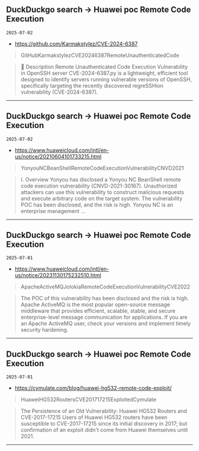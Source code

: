 ## DuckDuckgo search -> Huawei poc Remote Code Execution
`2025-07-02`

* https://github.com/Karmakstylez/CVE-2024-6387

<blockquote>
 GitHubKarmakstylezCVE20246387RemoteUnauthenticatedCode
</blockquote>
<blockquote>
📜 Description Remote Unauthenticated Code Execution Vulnerability in OpenSSH server CVE-2024-6387.py is a lightweight, efficient tool designed to identify servers running vulnerable versions of OpenSSH, specifically targeting the recently discovered regreSSHion vulnerability (CVE-2024-6387).
</blockquote>

---

## DuckDuckgo search -> Huawei poc Remote Code Execution
`2025-07-02`

* https://www.huaweicloud.com/intl/en-us/notice/20210604101733215.html

<blockquote>
 YonyouNCBeanShellRemoteCodeExecutionVulnerabilityCNVD2021
</blockquote>
<blockquote>
I. Overview Yonyou has disclosed a Yonyou NC BeanShell remote code execution vulnerability (CNVD-2021-30167). Unauthorized attackers can use this vulnerability to construct malicious requests and execute arbitrary code on the target system. The vulnerability POC has been disclosed, and the risk is high. Yonyou NC is an enterprise management ...
</blockquote>

---

## DuckDuckgo search -> Huawei poc Remote Code Execution
`2025-07-01`

* https://www.huaweicloud.com/intl/en-us/notice/20231130175232510.html

<blockquote>
 ApacheActiveMQJolokiaRemoteCodeExecutionVulnerabilityCVE2022
</blockquote>
<blockquote>
The POC of this vulnerability has been disclosed and the risk is high. Apache ActiveMQ is the most popular open-source message middleware that provides efficient, scalable, stable, and secure enterprise-level message communication for applications. If you are an Apache ActiveMQ user, check your versions and implement timely security hardening.
</blockquote>

---

## DuckDuckgo search -> Huawei poc Remote Code Execution
`2025-07-01`

* https://cymulate.com/blog/huawei-hg532-remote-code-exploit/

<blockquote>
 HuaweiHG532RoutersCVE201717215ExploitedCymulate
</blockquote>
<blockquote>
The Persistence of an Old Vulnerability: Huawei HG532 Routers and CVE-2017-17215 Users of Huawei HG532 routers have been susceptible to CVE-2017-17215 since its initial discovery in 2017; but confirmation of an exploit didn't come from Huawei themselves until 2021.
</blockquote>

---

